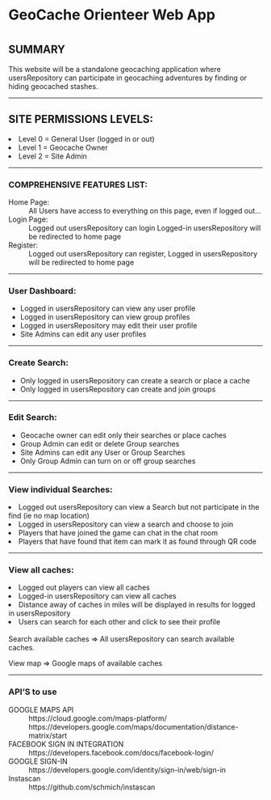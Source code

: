 <h1>GeoCache Orienteer Web App<h1/>


<h2>SUMMARY</h2>
<p>This website will be a standalone geocaching application where usersRepository can participate in geocaching adventures by finding or hiding geocached stashes.
  </p>
  <hr>

<h2>SITE PERMISSIONS LEVELS:</h2
<ol>
<li> Level 0 = General User (logged in or out)
<li> Level 1 = Geocache Owner
<li> Level 2 = Site Admin
</ol>  
 <hr>

<h3>COMPREHENSIVE FEATURES LIST:</h3>
<dl>
  <dt>Home Page:</dt>
  <dd>All Users have access to everything on this page, even if logged out…</dd>
  <dt>Login Page:</dt>
<dd>Logged out usersRepository can login
  Logged-in usersRepository will be redirected to home page</dd>
  <dt>Register:</dt>
<dd>Logged out usersRepository can register,
  Logged in usersRepository will be redirected to home page</dd>
</dl>
 <hr>
<h3>User Dashboard:</h3>
<ul>
  <li>Logged in usersRepository can view any user profile</li>
<li>Logged in usersRepository can view group profiles</li>
<li>Logged in usersRepository may edit their user profile</li>
<li>Site Admins can edit any user profiles</li>
  </ul>
  <hr> 
<h3>Create Search:</h3>
<ul>
<li>Only logged in usersRepository can create a search or place a cache</li>
<li>Only logged in usersRepository can create and join groups</li>
  </ul>
  <hr> 
<h3>Edit Search:</h3>

<ul>
<li>Geocache owner can edit only their searches or place caches</li>
<li>Group Admin can edit or delete Group searches</li>
<li>Site Admins can edit any User or Group Searches</li>
<li>Only Group Admin can turn on or off group searches</li>
</ul>
 <hr>
<h3>View individual Searches:</h3>
<li>Logged out usersRepository can view a Search but not participate in the find (ie no map location)</li>
<li>Logged in usersRepository can view a search and choose to join</li>
<li>Players that have joined the game can chat in the chat room</li>
<li>Players that have found that item can mark it as found through QR code</li>

 <hr>
<h3>View all caches:</h3>
<li>Logged out players can view all caches</li>
<li>Logged-in usersRepository can view all caches</li>
<li>Distance away of caches in miles will be displayed in results for logged in usersRepository</li>
<li>Users can search for each other and click to see their profile</li>
</ul>
<br>
Search available caches => All usersRepository can search available caches.

View map => Google maps of available caches


 <hr>
<h3>API’S to use </h3>

<dl>
  <dt>GOOGLE MAPS API</dt>
<dd>
https://cloud.google.com/maps-platform/
https://developers.google.com/maps/documentation/distance-matrix/start</dd>


<dt>FACEBOOK SIGN IN INTEGRATION</dt>

<dd>https://developers.facebook.com/docs/facebook-login/</dd>


<dt>GOOGLE SIGN-IN</dt>
<dd>https://developers.google.com/identity/sign-in/web/sign-in</dd>


<dt>Instascan</dt>
<dd>https://github.com/schmich/instascan</dd>

</dl>









